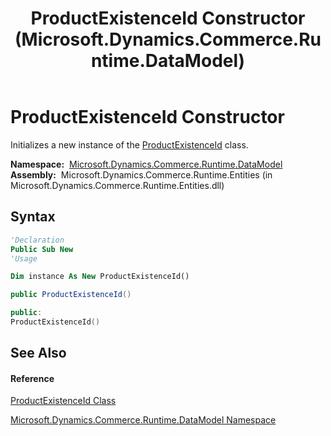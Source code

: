 ﻿---
title: ProductExistenceId Constructor  (Microsoft.Dynamics.Commerce.Runtime.DataModel)
TOCTitle: ProductExistenceId Constructor
ms:assetid: M:Microsoft.Dynamics.Commerce.Runtime.DataModel.ProductExistenceId.#ctor
ms:mtpsurl: https://technet.microsoft.com/en-us/library/microsoft.dynamics.commerce.runtime.datamodel.productexistenceid.productexistenceid(v=AX.60)
ms:contentKeyID: 62209138
ms.date: 05/18/2015
mtps_version: v=AX.60
f1_keywords:
- Microsoft.Dynamics.Commerce.Runtime.DataModel.ProductExistenceId.#ctor
dev_langs:
- CSharp
- C++
- VB
---

# ProductExistenceId Constructor

Initializes a new instance of the [ProductExistenceId](productexistenceid-class-microsoft-dynamics-commerce-runtime-datamodel.md) class.

**Namespace:**  [Microsoft.Dynamics.Commerce.Runtime.DataModel](microsoft-dynamics-commerce-runtime-datamodel-namespace.md)  
**Assembly:**  Microsoft.Dynamics.Commerce.Runtime.Entities (in Microsoft.Dynamics.Commerce.Runtime.Entities.dll)

## Syntax

``` vb
'Declaration
Public Sub New
'Usage

Dim instance As New ProductExistenceId()
```

``` csharp
public ProductExistenceId()
```

``` c++
public:
ProductExistenceId()
```

## See Also

#### Reference

[ProductExistenceId Class](productexistenceid-class-microsoft-dynamics-commerce-runtime-datamodel.md)

[Microsoft.Dynamics.Commerce.Runtime.DataModel Namespace](microsoft-dynamics-commerce-runtime-datamodel-namespace.md)


